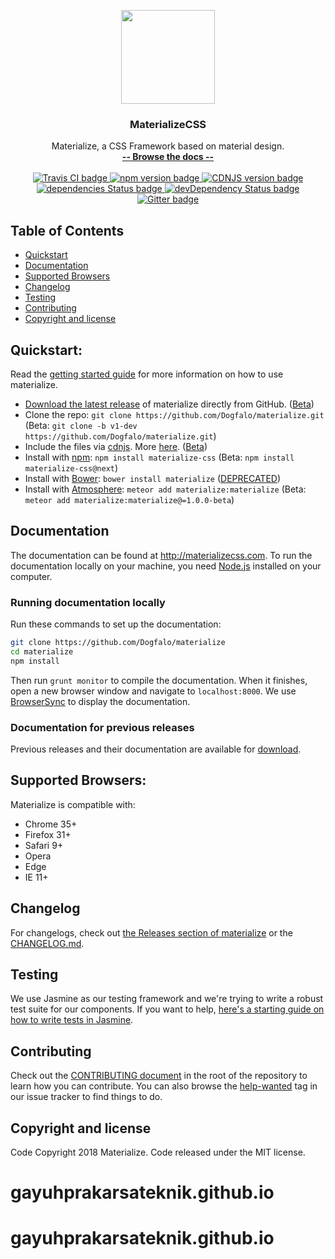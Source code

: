 <p align="center">
  <a href="http://materializecss.com/">
    <img src="http://materializecss.com/res/materialize.svg" width="150">
  </a>
</p>

<h3 align="center">MaterializeCSS</h3>

<p align="center">
  Materialize, a CSS Framework based on material design.
  <br>
  <a href="http://materializecss.com/"><strong>-- Browse the docs --</strong></a>
  <br>
  <br>
  <a href="https://travis-ci.org/Dogfalo/materialize">
    <img src="https://travis-ci.org/Dogfalo/materialize.svg?branch=master" alt="Travis CI badge">
  </a>
  <a href="https://badge.fury.io/js/materialize-css">
    <img src="https://badge.fury.io/js/materialize-css.svg" alt="npm version badge">
  </a>
  <a href="https://cdnjs.com/libraries/materialize">
    <img src="https://img.shields.io/cdnjs/v/materialize.svg" alt="CDNJS version badge">
  </a>
  <a href="https://david-dm.org/Dogfalo/materialize">
    <img src="https://david-dm.org/Dogfalo/materialize/status.svg" alt="dependencies Status badge">
    </a>
  <a href="https://david-dm.org/Dogfalo/materialize#info=devDependencies">
    <img src="https://david-dm.org/Dogfalo/materialize/dev-status.svg" alt="devDependency Status badge">
  </a>
  <a href="https://gitter.im/Dogfalo/materialize">
    <img src="https://badges.gitter.im/Join%20Chat.svg" alt="Gitter badge">
  </a>
</p>

## Table of Contents
- [Quickstart](#quickstart)
- [Documentation](#documentation)
- [Supported Browsers](#supported-browsers)
- [Changelog](#changelog)
- [Testing](#testing)
- [Contributing](#contributing)
- [Copyright and license](#copyright-and-license)

## Quickstart:
Read the [getting started guide](http://materializecss.com/getting-started.html) for more information on how to use materialize.

- [Download the latest release](https://github.com/Dogfalo/materialize/releases/latest) of materialize directly from GitHub. ([Beta](https://github.com/Dogfalo/materialize/releases/))
- Clone the repo: `git clone https://github.com/Dogfalo/materialize.git` (Beta: `git clone -b v1-dev https://github.com/Dogfalo/materialize.git`)
- Include the files via [cdnjs](https://cdnjs.com/libraries/materialize). More [here](http://materializecss.com/getting-started.html). ([Beta](https://cdnjs.com/libraries/materialize/1.0.0-beta))
- Install with [npm](https://www.npmjs.com): `npm install materialize-css` (Beta: `npm install materialize-css@next`)
- Install with [Bower](https://bower.io): `bower install materialize` ([DEPRECATED](https://bower.io/blog/2017/how-to-migrate-away-from-bower/))
- Install with [Atmosphere](https://atmospherejs.com): `meteor add materialize:materialize` (Beta: `meteor add materialize:materialize@=1.0.0-beta`)

## Documentation
The documentation can be found at <http://materializecss.com>. To run the documentation locally on your machine, you need [Node.js](https://nodejs.org/en/) installed on your computer.

### Running documentation locally
Run these commands to set up the documentation:

```bash
git clone https://github.com/Dogfalo/materialize
cd materialize
npm install
```

Then run `grunt monitor` to compile the documentation. When it finishes, open a new browser window and navigate to `localhost:8000`. We use [BrowserSync](https://www.browsersync.io/) to display the documentation.

### Documentation for previous releases
Previous releases and their documentation are available for [download](https://github.com/Dogfalo/materialize/releases).

## Supported Browsers:
Materialize is compatible with:

- Chrome 35+
- Firefox 31+
- Safari 9+
- Opera
- Edge
- IE 11+

## Changelog
For changelogs, check out [the Releases section of materialize](https://github.com/Dogfalo/materialize/releases) or the [CHANGELOG.md](CHANGELOG.md).

## Testing
We use Jasmine as our testing framework and we're trying to write a robust test suite for our components. If you want to help, [here's a starting guide on how to write tests in Jasmine](CONTRIBUTING.md#jasmine-testing-guide).

## Contributing
Check out the [CONTRIBUTING document](CONTRIBUTING.md) in the root of the repository to learn how you can contribute. You can also browse the [help-wanted](https://github.com/Dogfalo/materialize/labels/help-wanted) tag in our issue tracker to find things to do.

## Copyright and license
Code Copyright 2018 Materialize. Code released under the MIT license.
# gayuhprakarsateknik.github.io
# gayuhprakarsateknik.github.io
